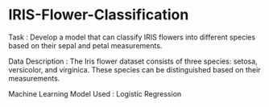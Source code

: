 # IRIS-Flower-Classification

Task : Develop a model that can classify IRIS flowers into different species based on their sepal and petal measurements.

Data Description : The Iris flower dataset consists of three species: setosa, versicolor, and virginica. These species can be distinguished based on their measurements.

Machine Learning Model Used : Logistic Regression
